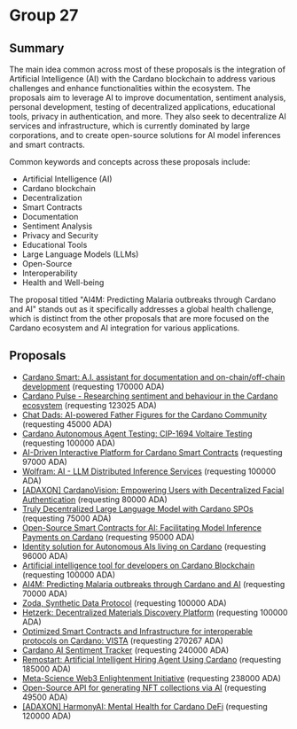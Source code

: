 
# Group 27

## Summary

The main idea common across most of these proposals is the integration of Artificial Intelligence (AI) with the Cardano blockchain to address various challenges and enhance functionalities within the ecosystem. The proposals aim to leverage AI to improve documentation, sentiment analysis, personal development, testing of decentralized applications, educational tools, privacy in authentication, and more. They also seek to decentralize AI services and infrastructure, which is currently dominated by large corporations, and to create open-source solutions for AI model inferences and smart contracts.

Common keywords and concepts across these proposals include:
- Artificial Intelligence (AI)
- Cardano blockchain
- Decentralization
- Smart Contracts
- Documentation
- Sentiment Analysis
- Privacy and Security
- Educational Tools
- Large Language Models (LLMs)
- Open-Source
- Interoperability
- Health and Well-being

The proposal titled "AI4M: Predicting Malaria outbreaks through Cardano and AI" stands out as it specifically addresses a global health challenge, which is distinct from the other proposals that are more focused on the Cardano ecosystem and AI integration for various applications.

## Proposals
* [Cardano Smart: A.I. assistant for documentation and on-chain/off-chain development](https://cardano.ideascale.com/c/idea/112466) (requesting 170000 ADA)
* [Cardano Pulse - Researching sentiment and behaviour in the Cardano ecosystem](https://cardano.ideascale.com/c/idea/114155) (requesting 123025 ADA)
* [Chat Dads: AI-powered Father Figures for the Cardano Community](https://cardano.ideascale.com/c/idea/113458) (requesting 45000 ADA)
* [Cardano Autonomous Agent Testing: CIP-1694 Voltaire Testing](https://cardano.ideascale.com/c/idea/114317) (requesting 100000 ADA)
* [AI-Driven Interactive Platform for Cardano Smart Contracts](https://cardano.ideascale.com/c/idea/114225) (requesting 97000 ADA)
* [Wolfram: AI - LLM Distributed Inference Services](https://cardano.ideascale.com/c/idea/114092) (requesting 100000 ADA)
* [[ADAXON] CardanoVision: Empowering Users with Decentralized Facial Authentication](https://cardano.ideascale.com/c/idea/113636) (requesting 80000 ADA)
* [Truly Decentralized Large Language Model with Cardano SPOs](https://cardano.ideascale.com/c/idea/113503) (requesting 75000 ADA)
* [Open-Source Smart Contracts for AI: Facilitating Model Inference Payments on Cardano](https://cardano.ideascale.com/c/idea/113023) (requesting 95000 ADA)
* [Identity solution for Autonomous AIs living on Cardano](https://cardano.ideascale.com/c/idea/112964) (requesting 96000 ADA)
* [Artificial intelligence tool for developers on Cardano Blockchain](https://cardano.ideascale.com/c/idea/112185) (requesting 100000 ADA)
* [AI4M: Predicting Malaria outbreaks through Cardano and AI](https://cardano.ideascale.com/c/idea/111218) (requesting 70000 ADA)
* [Zoda, Synthetic Data Protocol](https://cardano.ideascale.com/c/idea/111208) (requesting 100000 ADA)
* [Hetzerk: Decentralized Materials Discovery Platform](https://cardano.ideascale.com/c/idea/113460) (requesting 100000 ADA)
* [Optimized Smart Contracts and Infrastructure for interoperable protocols on Cardano: VISTA](https://cardano.ideascale.com/c/idea/113602) (requesting 270267 ADA)
* [Cardano AI Sentiment Tracker](https://cardano.ideascale.com/c/idea/113593) (requesting 240000 ADA)
* [Remostart: Artificial Intelligent Hiring Agent Using Cardano](https://cardano.ideascale.com/c/idea/111194) (requesting 185000 ADA)
* [Meta-Science Web3 Enlightenment Initiative](https://cardano.ideascale.com/c/idea/110753) (requesting 238000 ADA)
* [Open-Source API for generating NFT collections via AI](https://cardano.ideascale.com/c/idea/110436) (requesting 49500 ADA)
* [[ADAXON] HarmonyAI: Mental Health for Cardano DeFi](https://cardano.ideascale.com/c/idea/113702) (requesting 120000 ADA)

